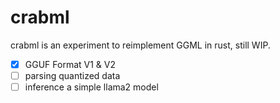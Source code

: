 # crabml

crabml is an experiment to reimplement GGML in rust, still WIP.

- [x] GGUF Format V1 & V2
- [ ] parsing quantized data
- [ ] inference a simple llama2 model
